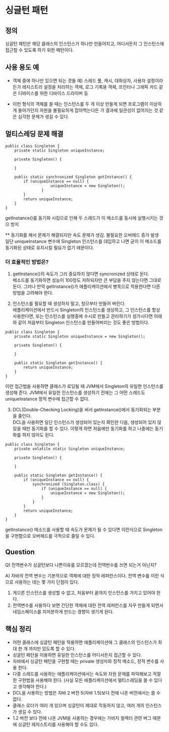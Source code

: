 # 싱글턴 패턴

## 정의 

싱글턴 패턴은 해당 클래스의 인스턴스가 하나만 만들어지고, 어디서든지 그 인스턴스에 접근할 수 있도록 하기 위한 패턴이다. 


## 사용 용도 예

- 객체 중에 하나만 있으면 되는 것들 
 예) 스레드 풀, 캐시, 대화상자, 사용자 설정이라든가 레지스트리 설정을 처리하는 객체, 로그 기록용 객체, 프린터나 그래픽 카드 같은 
디바이스를 위한 디바이스 드라이버 등

- 이런 형식의 객체를 쓸 때는 인스턴스를 두 개 이상 만들게 되면 프로그램이 이상하게 돌아가던지 자원을 불필요하게 잡아먹는다든 가 결과에 일관성이 없어지는 것 같은 심각한 문제가 생길 수 있다. 

## 멀티스레딩 문제 해결

~~~
public class Singleton {
    private static Singleton uniqueInstance;

    private Singleton() {

    }

    public static synchronized Singleton getInstance() {
        if (uniqueInstance == null) {
                    uniqueInstance = new Singleton();
                }
        }
        return uniqueInstance;
    }
}
~~~

getInstance()를 동기화 시킴으로 인해 두 스레드가 이 메소드를 동시에 실행시키는 것으 방지

** 동기화를 해서 문제가 해결되지만 속도 문제가 생김. 불필요한 오버헤드 증가 발생  
일단 uniqueInstance 변수에 Singleton 인스턴스를 대입하고 나면 굳이 이 메소드를 동기화된 상태로 유지시킬 필요가 없기 때문이다.

### 더 효율적인 방법은?

1. getInstance()의 속도가 그리 중요하지 않다면 syncronized 상태로 둔다.  
메소드를 동기화하면 성능이 100정도 저하되지만 큰 부담을 주지 않는다면 그대로 둔다. 그러나 만약 getInstance()가 애플리케이션에서 병목으로 작용한다면 다른 
 방법을 고려해야 한다.
   

2. 인스턴스를 필요할 때 생성하지 말고, 청므부터 만들어 버린다.  
애플리케이션에서 반드시 Singleton의 인스턴스를 생성하고, 그 인스턴스를 항상 사용한다면, 또는 인스턴스를 실행중에 수시로 만들고 관리하기가 성가시다면 아래와 같이 처음부터 Singleton 인스턴스를 만들어버리는 것도 좋은 방법이다.

~~~
public class Singleton {
    private static Singleton uniqueInstance = new Singleton();

    private Singleton() {

    }

    public static Singleton getInstance() {
        return uniqueInstance;
    }
}
~~~

이런 접근법을 사용하면 클래스가 로딩될 때 JVM에서 Singleton의 유일한 인스턴스를 생성해 준다.
JVM에서 유일한 인스턴스를 생성하기 전에는 그 어떤 스레드도 uniqueInstance 정적 변수에 접근할 수 없다.

3. DCL(Double-Checking Locking)을 써서 getInstance()에서 동기화되는 부분을 줄인다.  
DCL을 사용하면 일단 인스턴스가 생성되어 있는지 확인한 다음, 생성되어 있지 않았을 때만 동기화를 할 수 있다. 이렇게 하면 처음에만 동기화를 하고 나중에는 동기화를 하지 않아도 된다.

~~~
public class Singleton {
    private volatile static Singleton uniqueInstance;

    private Singleton() {

    }

    public static Singleton getInstance() {
        if (uniqueInstance == null) {
            synchronized (Singleton.class) {
                if (uniqueInstance == null) {
                    uniqueInstance = new Singleton();
                }
            }
        }
        return uniqueInstance;
    }
}
~~~

getInstance() 메소드를 사용할 때 속도가 문제가 될 수 있다면 이런식으로 Singleton을 구현함으로 오버헤드를 극적으로 줄일 수 있다. 

## Question
Q) 전역변수가 싱글턴보다 나쁜이유를 모르겠는데 전역번수를 쓰면 되는거 아닌지?  

A) 자바의 전역 변수는 기본적으로 객체에 대한 정적 레퍼런스이다. 전역 변수를 이런 식으로 사용하는 데는 몇 가지 단점이 있다.
1. 게으른 인스턴스를 생성할 수 없고, 처음부터 끝까지 인스턴스를 가지고 있어야 한다.
2. 전역변수를 사용하다 보면 간단한 객체에 대한 전역 레퍼런스를 자꾸 만들게 되면서 네임스페이스를 지저분하게 만드는 경향이 생기게 된다. 




## 핵심 정리

- 어떤 클래스에 싱글턴 패턴을 적용하면 애플리케이션에 그 클래스의 인스턴스가 최대 한 개 까지만 있도록 할 수 있다.
- 싱글턴 패턴을 이용하면 유일한 인스턴스를 어디서든지 접근할 수 있다.
- 자바에서 싱글턴 패턴을 구현할 때는 private 생성자와 정적 메소드, 정적 변수를 사용 한다.
- 다중 스레드를 사용하는 애플리케이션에서는 속도와 자원 문제를 파악해보고 적절한 구현법을 사용해야 한다.
  (사실 모든 애플리케이션에서 멀티스레딩을 쓸 수 있다고 생각해야 한다.)
- DCL을 사용하는 방법은 자바 2 버전 5(자바 1.5)보다 전에 나온 버전에서는 쓸 수 없다.
- 클래스 로더가 여러 개 있으며 싱글턴이 제대로 작동하지 않고, 여러 개의 인스턴스가 생길 수 있다.
- 1.2 버전 보다 전에 나온 JVM을 사용하는 경우에는 가비지 컬렉터 관련 버그 때문에 싱글턴 레지스트리를 사용해야 할 수도 있다.
